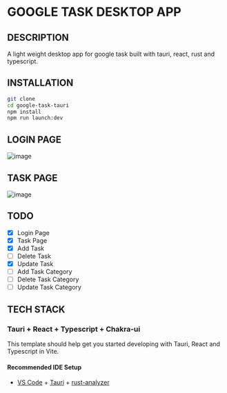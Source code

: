 
# GOOGLE TASK DESKTOP APP

## DESCRIPTION
A light weight desktop app for google task built with tauri, react, rust and typescript. 

## INSTALLATION

```bash
git clone
cd google-task-tauri
npm install
npm run launch:dev
```
## LOGIN PAGE

![image](https://github.com/codad5/google-task-tauri/assets/66634814/0a9d4e82-7257-437e-a4f9-48c21760d56e)

## TASK PAGE
![image](https://github.com/codad5/google-task-tauri/assets/66634814/ba237e7f-ff66-4390-9224-2dbe3b58ab0e)


## TODO
- [x] Login Page
- [x] Task Page
- [x] Add Task
- [ ] Delete Task
- [x] Update Task
- [ ] Add Task Category
- [ ] Delete Task Category
- [ ] Update Task Category

## TECH STACK
### Tauri + React + Typescript + Chakra-ui

This template should help get you started developing with Tauri, React and Typescript in Vite.

#### Recommended IDE Setup

- [VS Code](https://code.visualstudio.com/) + [Tauri](https://marketplace.visualstudio.com/items?itemName=tauri-apps.tauri-vscode) + [rust-analyzer](https://marketplace.visualstudio.com/items?itemName=rust-lang.rust-analyzer)

